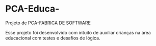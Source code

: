 # PCA-Educa-
Projeto de PCA-FABRICA DE SOFTWARE

Esse projeto foi desenvolvido com intuito de auxiliar crianças na área educacional com testes e desafios de lógica. 

